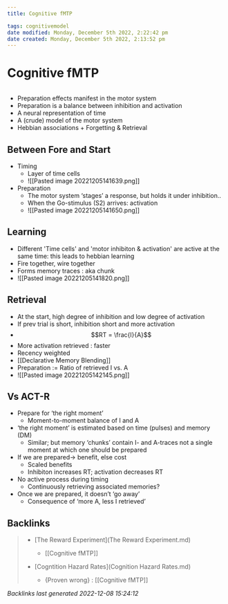```yaml
---
title: Cognitive fMTP

tags: cognitivemodel 
date modified: Monday, December 5th 2022, 2:22:42 pm
date created: Monday, December 5th 2022, 2:13:52 pm
---
```


# Cognitive fMTP
```toc
```
- Preparation effects manifest in the motor system
- Preparation is a balance between inhibition and activation
- A neural representation of time  
- A (crude) model of the motor system  
- Hebbian associations + Forgetting & Retrieval

## Between Fore and Start
- Timing
	- Layer of time cells
	- ![[Pasted image 20221205141639.png]]
- Preparation
	- The motor system ‘stages’ a response, but holds it under inhibition..
	- When the Go-stimulus (S2) arrives: activation
	- ![[Pasted image 20221205141650.png]]

## Learning
- Different 'Time cells' and 'motor inhibiton & activation' are active at the same time: this leads to hebbian learning
- Fire together, wire together
- Forms memory traces : aka chunk
- ![[Pasted image 20221205141820.png]]

## Retrieval
- At the start, high degree of inhibition and low degree of activation
- If prev trial is short, inhibition short and more activation
- $$RT = \frac{I}{A}$$
- More activation retrieved : faster
- Recency weighted
- [[Declarative Memory Blending]]
- Preparation := Ratio of retrieved I vs. A
- ![[Pasted image 20221205142145.png]]

## Vs ACT-R
- Prepare for ‘the right moment’  
	- Moment-to-moment balance of I and A  
- ‘the right moment’ is estimated based on time (pulses) and memory (DM)  
	- Similar; but memory ‘chunks’ contain I- and A-traces not a single moment at which one should be prepared  
- If we are prepared→ benefit, else cost  
	- Scaled benefits  
	- Inhibiton increases RT; activation decreases RT  
- No active process during timing  
	- Continuously retrieving associated memories?  
- Once we are prepared, it doesn’t ‘go away’  
	- Consequence of ‘more A, less I retrieved’

## Backlinks

> - [The Reward Experiment](The Reward Experiment.md)
>   - [[Cognitive fMTP]]
>    
> - [Cogntition Hazard Rates](Cognition Hazard Rates.md)
>   - {Proven wrong} : [[Cognitive fMTP]]

_Backlinks last generated 2022-12-08 15:24:12_
